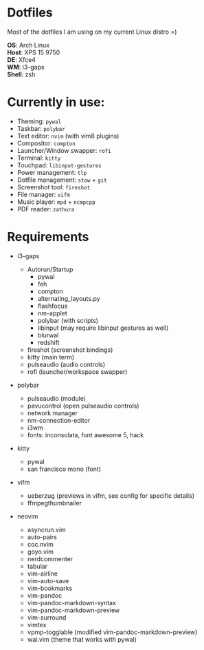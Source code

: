 # Dotfiles
Most of the dotfiles I am using on my current Linux distro =)

**OS**: Arch Linux\
**Host**: XPS 15 9750\
**DE**: Xfce4\
**WM**: i3-gaps\
**Shell**: zsh

# Currently in use:
- Theming: `pywal`
- Taskbar: `polybar`
- Text editor: `nvim` (with vim8 plugins)
- Compositor: `compton`
- Launcher/Window swapper: `rofi`
- Terminal: `kitty`
- Touchpad: `libinput-gestures`
- Power management: `tlp`
- Dotfile management: `stow` + `git`
- Screenshot tool: `fireshot`
- File manager: `vifm`
- Music player: `mpd` + `ncmpcpp`
- PDF reader: `zathura`

# Requirements
- i3-gaps
    - Autorun/Startup
        - pywal
        - feh
        - compton
        - alternating_layouts.py
        - flashfocus
        - nm-applet
        - polybar (with scripts)
        - libinput (may require libinput gestures as well)
        - blurwal
        - redshift
    - fireshot (screenshot bindings)
    - kitty (main term)
    - pulseaudio (audio controls)
    - rofi (launcher/workspace swapper)

- polybar 
    - pulseaudio (module)
    - pavucontrol (open pulseaudio controls)
    - network manager
    - nm-connection-editor 
    - i3wm
    - fonts: inconsolata, font awesome 5, hack

- kitty
    - pywal
    - san francisco mono (font)

- vifm
    - ueberzug (previews in vifm, see config for specific details)
    - ffmpegthumbnailer

- neovim
    - asyncrun.vim
    - auto-pairs
    - coc.nvim
    - goyo.vim
    - nerdcommenter
    - tabular
    - vim-airline
    - vim-auto-save
    - vim-bookmarks
    - vim-pandoc
    - vim-pandoc-markdown-syntax
    - vim-pandoc-markdown-preview
    - vim-surround
    - vimtex
    - vpmp-togglable (modified vim-pandoc-markdown-preview)
    - wal.vim (theme that works with pywal)
